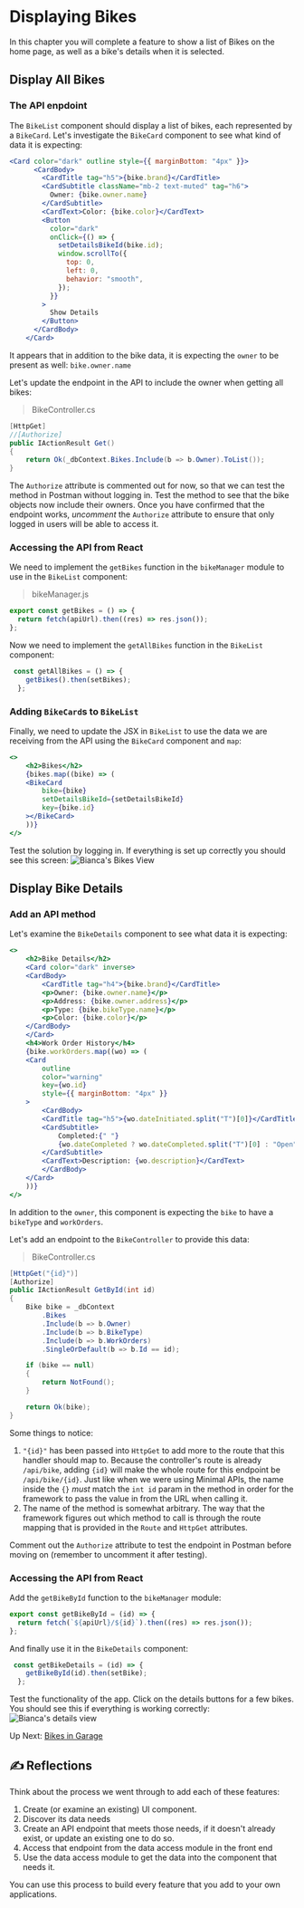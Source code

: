 # Displaying Bikes 
In this chapter you will complete a feature to show a list of Bikes on the home page, as well as a bike's details when it is selected. 

## Display All Bikes

### The API enpdoint
The `BikeList` component should display a list of bikes, each represented by a `BikeCard`. Let's investigate the `BikeCard` component to see what kind of data it is expecting:
``` jsx
<Card color="dark" outline style={{ marginBottom: "4px" }}>
      <CardBody>
        <CardTitle tag="h5">{bike.brand}</CardTitle>
        <CardSubtitle className="mb-2 text-muted" tag="h6">
          Owner: {bike.owner.name}
        </CardSubtitle>
        <CardText>Color: {bike.color}</CardText>
        <Button
          color="dark"
          onClick={() => {
            setDetailsBikeId(bike.id);
            window.scrollTo({
              top: 0,
              left: 0,
              behavior: "smooth",
            });
          }}
        >
          Show Details
        </Button>
      </CardBody>
    </Card>
```
It appears that in addition to the bike data, it is expecting the `owner` to be present as well: `bike.owner.name`

Let's update the endpoint in the API to include the owner when getting all bikes:
>BikeController.cs
``` csharp
[HttpGet]
//[Authorize]
public IActionResult Get()
{
    return Ok(_dbContext.Bikes.Include(b => b.Owner).ToList());
}
```
The `Authorize` attribute is commented out for now, so that we can test the method in Postman without logging in. Test the method to see that the bike objects now include their owners. Once you have confirmed that the endpoint works, _uncomment_ the `Authorize` attribute to ensure that only logged in users will be able to access it. 

### Accessing the API from React
We need to implement the `getBikes` function in the `bikeManager` module to use in the `BikeList` component:
>bikeManager.js
``` javascript
export const getBikes = () => {
  return fetch(apiUrl).then((res) => res.json());
};
```
Now we need to implement the `getAllBikes` function in the `BikeList` component:
``` javascript
 const getAllBikes = () => {
    getBikes().then(setBikes);
  };
```
### Adding `BikeCard`s to `BikeList`
Finally, we need to update the JSX in `BikeList` to use the data we are receiving from the API using the `BikeCard` component and `map`:
``` jsx
<>
    <h2>Bikes</h2>
    {bikes.map((bike) => (
    <BikeCard
        bike={bike}
        setDetailsBikeId={setDetailsBikeId}
        key={bike.id}
    ></BikeCard>
    ))}
</>
```
Test the solution by logging in. If everything is set up correctly you should see this screen:
![Bianca's Bikes View](../../assets/biancas-home-view.png)

## Display Bike Details

### Add an API method
Let's examine the `BikeDetails` component to see what data it is expecting:
``` jsx
<>
    <h2>Bike Details</h2>
    <Card color="dark" inverse>
    <CardBody>
        <CardTitle tag="h4">{bike.brand}</CardTitle>
        <p>Owner: {bike.owner.name}</p>
        <p>Address: {bike.owner.address}</p>
        <p>Type: {bike.bikeType.name}</p>
        <p>Color: {bike.color}</p>
    </CardBody>
    </Card>
    <h4>Work Order History</h4>
    {bike.workOrders.map((wo) => (
    <Card
        outline
        color="warning"
        key={wo.id}
        style={{ marginBottom: "4px" }}
    >
        <CardBody>
        <CardTitle tag="h5">{wo.dateInitiated.split("T")[0]}</CardTitle>
        <CardSubtitle>
            Completed:{" "}
            {wo.dateCompleted ? wo.dateCompleted.split("T")[0] : "Open"}
        </CardSubtitle>
        <CardText>Description: {wo.description}</CardText>
        </CardBody>
    </Card>
    ))}
</>
```
In addition to the `owner`, this component is expecting the `bike` to have a `bikeType` and `workOrders`. 

Let's add an endpoint to the `BikeController` to provide this data:
>BikeController.cs
``` csharp
[HttpGet("{id}")]
[Authorize]
public IActionResult GetById(int id)
{
    Bike bike = _dbContext
        .Bikes
        .Include(b => b.Owner)
        .Include(b => b.BikeType)
        .Include(b => b.WorkOrders)
        .SingleOrDefault(b => b.Id == id);

    if (bike == null)
    {
        return NotFound();
    }

    return Ok(bike);
}
```
Some things to notice:
1. `"{id}"` has been passed into `HttpGet` to add more to the route that this handler should map to. Because the controller's route is already `/api/bike`, adding `{id}` will make the whole route for this endpoint be `/api/bike/{id}`. Just like when we were using Minimal APIs, the name inside the `{}` _must_ match the `int id` param in the method in order for the framework to pass the value in from the URL when calling it. 
1. The name of the method is somewhat arbitrary. The way that the framework figures out which method to call is through the route mapping that is provided in the `Route` and `HttpGet` attributes.    


Comment out the `Authorize` attribute to test the endpoint in Postman before moving on (remember to uncomment it after testing). 

### Accessing the API from React

Add the `getBikeById` function to the `bikeManager` module:
``` javascript
export const getBikeById = (id) => {
  return fetch(`${apiUrl}/${id}`).then((res) => res.json());
};
```
And finally use it in the `BikeDetails` component:
``` javascript
 const getBikeDetails = (id) => {
    getBikeById(id).then(setBike);
  };
```
Test the functionality of the app. Click on the details buttons for a few bikes. You should see this if everything is working correctly:
![Bianca's details view](../../assets/biancas-details-view.png) 

Up Next: [Bikes in Garage](./biancas-bikes-in-garage.md)

## ✍️ Reflections
Think about the process we went through to add each of these features:
1. Create (or examine an existing) UI component. 
1. Discover its data needs
1. Create an API endpoint that meets those needs, if it doesn't already exist, or update an existing one to do so. 
1. Access that endpoint from the data access module in the front end
1. Use the data access module to get the data into the component that needs it. 

You can use this process to build every feature that you add to your own applications. 